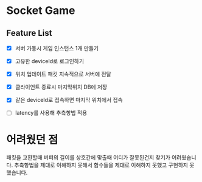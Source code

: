 # Socket Game


## Feature List

- [x] 서버 가동시 게임 인스턴스 1개 만들기
- [x] 고유한 deviceId로 로그인하기
- [x] 위치 업데이트 패킷 지속적으로 서버에 전달
- [x] 클라이언트 종료시 마지막위치 DB에 저장
- [x] 같은 deviceId로 접속하면 마지막 위치에서 접속
- [ ] latency를 사용해 추측항법 적용




# 어려웠던 점
패킷을 교환할때 버퍼의 길이를 상호간에 맞출때 어디가 잘못된건지 찾기가 어려웠습니다.
추측항법을 제대로 이해하지 못해서 함수들을 제대로 이해하지 못했고 구현하지 못했습니다.

